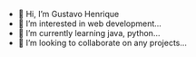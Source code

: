 - 👋 Hi, I’m Gustavo Henrique
- 👀 I’m interested in web development...
- 🌱 I’m currently learning java, python...
- 💞️ I’m looking to collaborate on any projects...


<!---
gustavoou/gustavoou is a ✨ special ✨ repository because its `README.md` (this file) appears on your GitHub profile.
You can click the Preview link to take a look at your changes.
--->
